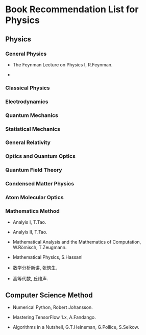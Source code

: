 # Book Recommendation List for Physics

## Physics

### General Physics

* The Feynman Lecture on Physics Ⅰ, R.Feynman.

* 

### Classical Physics

### Electrodynamics

### Quantum Mechanics

### Statistical Mechanics

### General Relativity

### Optics and Quantum Optics

### Quantum Field Theory

### Condensed Matter Physics

### Atom Molecular Optics

### Mathematics Method

* Analyis Ⅰ, T.Tao.

* Analyis Ⅱ, T.Tao.

* Mathematical Analysis and the Mathematics of Computation, W.Römisch, T.Zeugmann.

* Mathematical Physics, S.Hassani

* 数学分析新讲, 张筑生.

* 高等代数, 丘维声.

## Computer Science Method

* Numerical Python, Robert Johansson.

* Mastering TensorFlow 1.x, A.Fandango.

* Algorithms in a Nutshell, G.T.Heineman, G.Pollice, S.Selkow.
